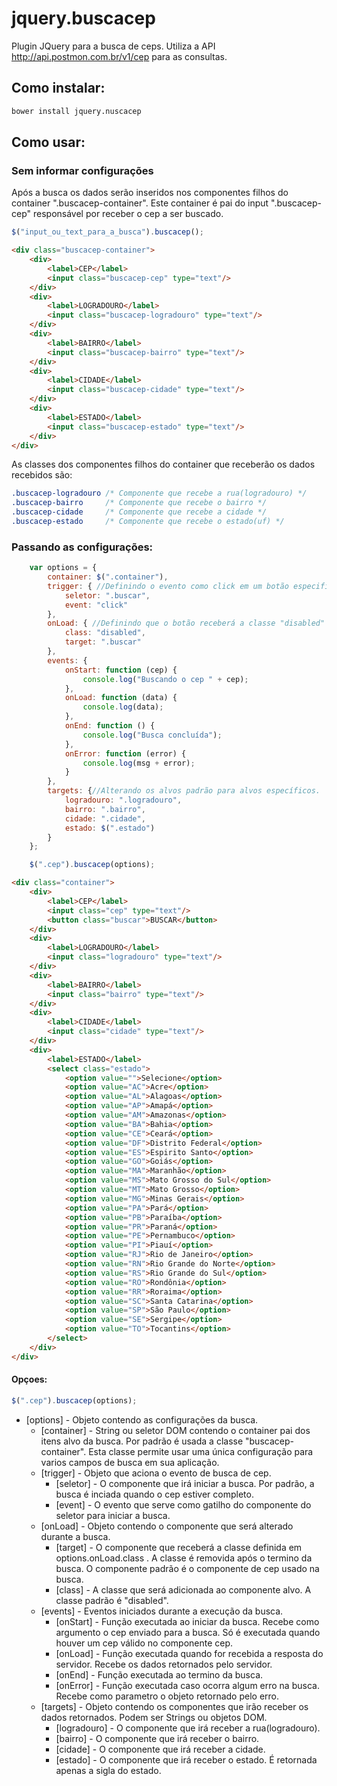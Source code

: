 # jquery.buscacep
Plugin JQuery para a busca de ceps. Utiliza a API http://api.postmon.com.br/v1/cep para as consultas.

## Como instalar:

```bash
bower install jquery.nuscacep
```

## Como usar:

### Sem informar configurações

Após a busca os dados serão inseridos nos componentes filhos do container ".buscacep-container". Este container é pai do input ".buscacep-cep" responsável por receber o cep a ser buscado.

```javascript
$("input_ou_text_para_a_busca").buscacep();
```

```html
<div class="buscacep-container">
    <div>
        <label>CEP</label>
        <input class="buscacep-cep" type="text"/>
    </div>
    <div>
        <label>LOGRADOURO</label>
        <input class="buscacep-logradouro" type="text"/>
    </div>
    <div>
        <label>BAIRRO</label>
        <input class="buscacep-bairro" type="text"/>
    </div>
    <div>
        <label>CIDADE</label>
        <input class="buscacep-cidade" type="text"/>
    </div>
    <div>
        <label>ESTADO</label>
        <input class="buscacep-estado" type="text"/>
    </div>
</div>
```

As classes dos componentes filhos do container que receberão os dados recebidos são:

```css
.buscacep-logradouro /* Componente que recebe a rua(logradouro) */
.buscacep-bairro     /* Componente que recebe o bairro */
.buscacep-cidade     /* Componente que recebe a cidade */
.buscacep-estado     /* Componente que recebe o estado(uf) */
```

### Passando as configurações:

```javascript
    var options = {
        container: $(".container"),
        trigger: { //Definindo o evento como click em um botão especifico.
            seletor: ".buscar",
            event: "click"
        },
        onLoad: { //Definindo que o botão receberá a classe "disabled" durante a execução.
            class: "disabled",
            target: ".buscar"
        },
        events: {
            onStart: function (cep) {
                console.log("Buscando o cep " + cep);
            },
            onLoad: function (data) {
                console.log(data);
            },
            onEnd: function () {
                console.log("Busca concluída");
            },
            onError: function (error) {
                console.log(msg + error);
            }
        },
        targets: {//Alterando os alvos padrão para alvos específicos.
            logradouro: ".logradouro",
            bairro: ".bairro",
            cidade: ".cidade",
            estado: $(".estado")
        }
    };

    $(".cep").buscacep(options);
```
```html
<div class="container">
    <div>
        <label>CEP</label>
        <input class="cep" type="text"/>
        <button class="buscar">BUSCAR</button>
    </div>
    <div>
        <label>LOGRADOURO</label>
        <input class="logradouro" type="text"/>
    </div>
    <div>
        <label>BAIRRO</label>
        <input class="bairro" type="text"/>
    </div>
    <div>
        <label>CIDADE</label>
        <input class="cidade" type="text"/>
    </div>
    <div>
        <label>ESTADO</label>
        <select class="estado">
            <option value="">Selecione</option>
            <option value="AC">Acre</option>
            <option value="AL">Alagoas</option>
            <option value="AP">Amapá</option>
            <option value="AM">Amazonas</option>
            <option value="BA">Bahia</option>
            <option value="CE">Ceará</option>
            <option value="DF">Distrito Federal</option>
            <option value="ES">Espirito Santo</option>
            <option value="GO">Goiás</option>
            <option value="MA">Maranhão</option>
            <option value="MS">Mato Grosso do Sul</option>
            <option value="MT">Mato Grosso</option>
            <option value="MG">Minas Gerais</option>
            <option value="PA">Pará</option>
            <option value="PB">Paraíba</option>
            <option value="PR">Paraná</option>
            <option value="PE">Pernambuco</option>
            <option value="PI">Piauí</option>
            <option value="RJ">Rio de Janeiro</option>
            <option value="RN">Rio Grande do Norte</option>
            <option value="RS">Rio Grande do Sul</option>
            <option value="RO">Rondônia</option>
            <option value="RR">Roraima</option>
            <option value="SC">Santa Catarina</option>
            <option value="SP">São Paulo</option>
            <option value="SE">Sergipe</option>
            <option value="TO">Tocantins</option>
        </select>
    </div>
</div>
```

#### Opçoes:

```javascript
$(".cep").buscacep(options);
```
* [options] - Objeto contendo as configurações da busca.
    * [container] - String ou seletor DOM contendo o container pai dos itens alvo da busca. Por padrão é usada a classe "buscacep-container". Esta classe permite usar uma única configuração para varios campos de busca em sua aplicação.
    * [trigger]   - Objeto que aciona o evento de busca de cep.
        * [seletor]    - O componente que irá iniciar a busca. Por padrão, a busca é inciada quando o cep estiver completo.
        * [event]      - O evento que serve como gatilho do componente do seletor para iniciar a busca.
    * [onLoad]    - Objeto contendo o componente que será alterado durante a busca.
        * [target]     - O componente que receberá a classe definida em options.onLoad.class . A classe é removida após o termino da busca. O componente padrão é o componente de cep usado na busca.
        * [class]      - A classe que será adicionada ao componente alvo. A classe padrão é "disabled".
    * [events]    - Eventos iniciados durante a execução da busca.
        * [onStart]    - Função executada ao iniciar da busca. Recebe como argumento o cep enviado para a busca. Só é executada quando houver um cep válido no componente cep.
        * [onLoad]     - Função executada quando for recebida a resposta do servidor. Recebe os dados retornados pelo servidor.
        * [onEnd]      - Função executada ao termino da busca.
        * [onError]    - Função executada caso ocorra algum erro na busca. Recebe como parametro o objeto retornado pelo erro.
    * [targets]   - Objeto contendo os componentes que irão receber os dados retornados. Podem ser Strings ou objetos DOM.
        * [logradouro] - O componente que irá receber a rua(logradouro).
        * [bairro]     - O componente que irá receber o bairro.
        * [cidade]     - O componente que irá receber a cidade.
        * [estado]     - O componente que irá receber o estado. É retornada apenas a sigla do estado.